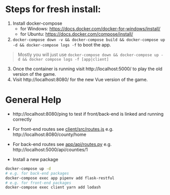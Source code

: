 # Steps for fresh install:

1. Install docker-compose 
   - for Windows: https://docs.docker.com/docker-for-windows/install/
   - for Ubuntu: https://docs.docker.com/compose/install/
2. `docker-compose down -v && docker-compose build && docker-compose up -d && docker-compose logs -f` to boot the app. 
> Mostly you will just use `docker-compose down && docker-compose up -d && docker compose logs -f [app|client]`
3. Once the container is running visit http://localhost:5000/ to play the old version of the game.
4. Visit http://localhost:8080/ for the new Vue version of the game.

# General Help
- http://localhost:8080/ping to test if front/back-end is linked and running correctly

- For front-end routes see [client/src/routes.js](client/src/routes.js) e.g. http://localhost:8080/county/home
- For back-end routes see [app/api/routes.py](app/api/routes.py) e.g. http://localhost:5000/api/counties/1
- Install a new package
```bash
docker-compose up -d
# e.g. for back-end packages
docker-compose exec app pipenv add flask-restful
# e.g. for front-end packages
docker-compose exec client yarn add lodash
```
